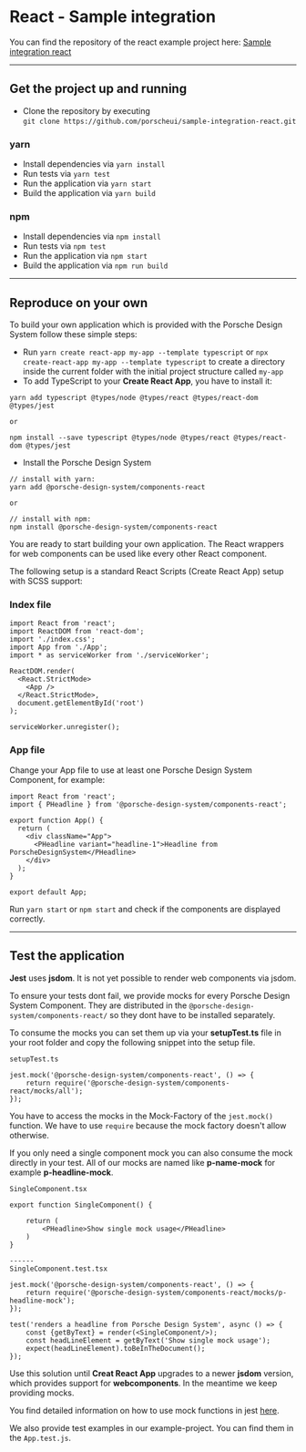 # React - Sample integration

You can find the repository of the react example project here: [Sample integration react](https://github.com/porscheui/sample-integration-react.git)

---

## Get the project up and running
* Clone the repository by executing <br>
`git clone https://github.com/porscheui/sample-integration-react.git`

### yarn
* Install dependencies via `yarn install`
* Run tests via `yarn test`
* Run the application via `yarn start`
* Build the application via `yarn build`

### npm
* Install dependencies via `npm install`
* Run tests via `npm test`
* Run the application via `npm start`
* Build the application via `npm run build`

---

## Reproduce on your own
To build your own application which is provided with the Porsche Design System follow these simple steps:

* Run `yarn create react-app my-app --template typescript` or `npx create-react-app my-app --template typescript` to create a directory inside the current 
folder with the initial project structure called `my-app` 
* To add TypeScript to your **Create React App**, you have to install it:
```
yarn add typescript @types/node @types/react @types/react-dom @types/jest

or  

npm install --save typescript @types/node @types/react @types/react-dom @types/jest  
```
* Install the Porsche Design System  

``` 
// install with yarn:
yarn add @porsche-design-system/components-react

or

// install with npm:
npm install @porsche-design-system/components-react
```

You are ready to start building your own application. The React wrappers for web components can be used like every other React 
component. 

The following setup is a standard React Scripts (Create React App) setup with SCSS support:

### Index file
``` 
import React from 'react';
import ReactDOM from 'react-dom';
import './index.css';
import App from './App';
import * as serviceWorker from './serviceWorker';

ReactDOM.render(
  <React.StrictMode>
    <App />
  </React.StrictMode>,
  document.getElementById('root')
);

serviceWorker.unregister();
``` 

### App file

Change your App file to use at least one Porsche Design System Component, for example:

``` 
import React from 'react';
import { PHeadline } from '@porsche-design-system/components-react';

export function App() {
  return (
    <div className="App">
      <PHeadline variant="headline-1">Headline from PorscheDesignSystem</PHeadline>
    </div>
  );
}

export default App;
```

Run `yarn start` or `npm start` and check if the components are displayed correctly.

---

## Test the application

**Jest** uses **jsdom**. It is not yet possible to render web components via jsdom. 

To ensure your tests dont fail, we provide mocks for every Porsche Design System Component. 
They are distributed in the `@porsche-design-system/components-react/` so they dont have to be installed separately.

To consume the mocks you can set them up via your **setupTest.ts** file in your root folder and copy the following snippet into the setup file.

```
setupTest.ts

jest.mock('@porsche-design-system/components-react', () => {
    return require('@porsche-design-system/components-react/mocks/all');
});
```
You have to access the mocks in the Mock-Factory of the `jest.mock()` function. We have to use `require` because the mock factory doesn't allow otherwise. 

If you only need a single component mock you can also consume the mock directly in your test. All of our mocks are named like **p-name-mock** for example **p-headline-mock**.

```
SingleComponent.tsx

export function SingleComponent() {

    return (
        <PHeadline>Show single mock usage</PHeadline>
    )
}

------
SingleComponent.test.tsx

jest.mock('@porsche-design-system/components-react', () => {
    return require('@porsche-design-system/components-react/mocks/p-headline-mock');
});

test('renders a headline from Porsche Design System', async () => {
    const {getByText} = render(<SingleComponent/>);
    const headLineElement = getByText('Show single mock usage');
    expect(headLineElement).toBeInTheDocument();
});
```

Use this solution until **Creat React App** upgrades to a newer **jsdom** version, which
provides support for **webcomponents**. In the meantime we keep providing mocks.
 
You find detailed information on how to use mock functions in jest [here](https://jestjs.io/docs/en/mock-functions.html).
   
We also provide test examples in our example-project. You can find them in the `App.test.js`.

